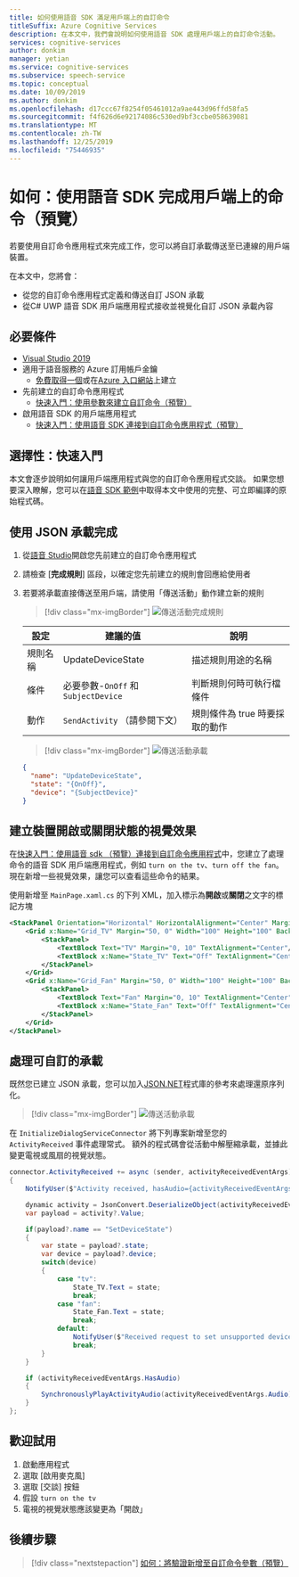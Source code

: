 ```yaml
---
title: 如何使用語音 SDK 滿足用戶端上的自訂命令
titleSuffix: Azure Cognitive Services
description: 在本文中，我們會說明如何使用語音 SDK 處理用戶端上的自訂命令活動。
services: cognitive-services
author: donkim
manager: yetian
ms.service: cognitive-services
ms.subservice: speech-service
ms.topic: conceptual
ms.date: 10/09/2019
ms.author: donkim
ms.openlocfilehash: d17ccc67f8254f05461012a9ae443d96ffd58fa5
ms.sourcegitcommit: f4f626d6e92174086c530ed9bf3ccbe058639081
ms.translationtype: MT
ms.contentlocale: zh-TW
ms.lasthandoff: 12/25/2019
ms.locfileid: "75446935"
---
```

# <a name="how-to-fulfill-commands-on-the-client-with-the-speech-sdk-preview"></a>如何：使用語音 SDK 完成用戶端上的命令（預覽）

若要使用自訂命令應用程式來完成工作，您可以將自訂承載傳送至已連線的用戶端裝置。

在本文中，您將會：

- 從您的自訂命令應用程式定義和傳送自訂 JSON 承載
- 從C# UWP 語音 SDK 用戶端應用程式接收並視覺化自訂 JSON 承載內容

## <a name="prerequisites"></a>必要條件

- [Visual Studio 2019](https://visualstudio.microsoft.com/downloads/)
- 適用于語音服務的 Azure 訂用帳戶金鑰
  - [免費取得一個](get-started.md)或在[Azure 入口網站](https://portal.azure.com)上建立
- 先前建立的自訂命令應用程式
  - [快速入門：使用參數來建立自訂命令（預覽）](./quickstart-custom-speech-commands-create-parameters.md)
- 啟用語音 SDK 的用戶端應用程式
  - [快速入門：使用語音 SDK 連接到自訂命令應用程式（預覽）](./quickstart-custom-speech-commands-speech-sdk.md)

## <a name="optional-get-started-fast"></a>選擇性：快速入門

本文會逐步說明如何讓用戶端應用程式與您的自訂命令應用程式交談。 如果您想要深入瞭解，您可以在[語音 SDK 範例](https://aka.ms/csspeech/samples)中取得本文中使用的完整、可立即編譯的原始程式碼。

## <a name="fulfill-with-json-payload"></a>使用 JSON 承載完成

1. 從[語音 Studio](https://speech.microsoft.com/)開啟您先前建立的自訂命令應用程式
1. 請檢查 [**完成規則**] 區段，以確定您先前建立的規則會回應給使用者
1. 若要將承載直接傳送至用戶端，請使用「傳送活動」動作建立新的規則

   > [!div class="mx-imgBorder"]
   > ![傳送活動完成規則](media/custom-speech-commands/fulfill-sdk-completion-rule.png)

   | 設定 | 建議的值 | 說明 |
   | ------- | --------------- | ----------- |
   | 規則名稱 | UpdateDeviceState | 描述規則用途的名稱 |
   | 條件 | 必要參數-`OnOff` 和 `SubjectDevice` | 判斷規則何時可執行檔條件 |
   | 動作 | `SendActivity` （請參閱下文） | 規則條件為 true 時要採取的動作 |

   > [!div class="mx-imgBorder"]
   > ![傳送活動承載](media/custom-speech-commands/fulfill-sdk-send-activity-action.png)

   ```json
   {
     "name": "UpdateDeviceState",
     "state": "{OnOff}",
     "device": "{SubjectDevice}"
   }
   ```

## <a name="create-visuals-for-device-on-or-off-state"></a>建立裝置開啟或關閉狀態的視覺效果

在[快速入門：使用語音 sdk （預覽）連接到自訂命令應用程式](./quickstart-custom-speech-commands-speech-sdk.md)中，您建立了處理命令的語音 SDK 用戶端應用程式，例如 `turn on the tv`、`turn off the fan`。 現在新增一些視覺效果，讓您可以查看這些命令的結果。

使用新增至 `MainPage.xaml.cs` 的下列 XML，加入標示為**開啟**或**關閉**之文字的標記方塊

```xml
<StackPanel Orientation="Horizontal" HorizontalAlignment="Center" Margin="20">
    <Grid x:Name="Grid_TV" Margin="50, 0" Width="100" Height="100" Background="LightBlue">
        <StackPanel>
            <TextBlock Text="TV" Margin="0, 10" TextAlignment="Center"/>
            <TextBlock x:Name="State_TV" Text="Off" TextAlignment="Center"/>
        </StackPanel>
    </Grid>
    <Grid x:Name="Grid_Fan" Margin="50, 0" Width="100" Height="100" Background="LightBlue">
        <StackPanel>
            <TextBlock Text="Fan" Margin="0, 10" TextAlignment="Center"/>
            <TextBlock x:Name="State_Fan" Text="Off" TextAlignment="Center"/>
        </StackPanel>
    </Grid>
</StackPanel>
```

## <a name="handle-customizable-payload"></a>處理可自訂的承載

既然您已建立 JSON 承載，您可以加入[JSON.NET](https://www.newtonsoft.com/json)程式庫的參考來處理還原序列化。

> [!div class="mx-imgBorder"]
> ![傳送活動承載](media/custom-speech-commands/fulfill-sdk-json-nuget.png)

在 `InitializeDialogServiceConnector` 將下列專案新增至您的 `ActivityReceived` 事件處理常式。 額外的程式碼會從活動中解壓縮承載，並據此變更電視或風扇的視覺狀態。

```C#
connector.ActivityReceived += async (sender, activityReceivedEventArgs) =>
{
    NotifyUser($"Activity received, hasAudio={activityReceivedEventArgs.HasAudio} activity={activityReceivedEventArgs.Activity}");

    dynamic activity = JsonConvert.DeserializeObject(activityReceivedEventArgs.Activity);
    var payload = activity?.Value;

    if(payload?.name == "SetDeviceState")
    {
        var state = payload?.state;
        var device = payload?.device;
        switch(device)
        {
            case "tv":
                State_TV.Text = state;
                break;
            case "fan":
                State_Fan.Text = state;
                break;
            default:
                NotifyUser($"Received request to set unsupported device {device} to {state}");
                break;
        }
    }

    if (activityReceivedEventArgs.HasAudio)
    {
        SynchronouslyPlayActivityAudio(activityReceivedEventArgs.Audio);
    }
};
```

## <a name="try-it-out"></a>歡迎試用

1. 啟動應用程式
1. 選取 [啟用麥克風]
1. 選取 [交談] 按鈕
1. 假設 `turn on the tv`
1. 電視的視覺狀態應該變更為「開啟」

## <a name="next-steps"></a>後續步驟

> [!div class="nextstepaction"]
> [如何：將驗證新增至自訂命令參數（預覽）](./how-to-custom-speech-commands-validations.md)
